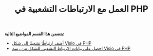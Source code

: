 ﻿---
title: العمل مع الارتباطات التشعبية في PHP
type: docs
weight: 60
url: /ar/java/working-with-hyperlinks-in-php/
---
**يتضمن هذا القسم المواضيع التالية:**

- [أضف ارتباطًا تشعبيًا إلى شكل Visio في PHP](/diagram/ar/java/add-hyperlink-to-a-visio-shape-in-php/)
- [احصل على بيانات الارتباط التشعبي للشكل من رسم Visio في PHP](/diagram/ar/java/get-shape-hyperlink-data-from-a-visio-drawing-in-php/)
